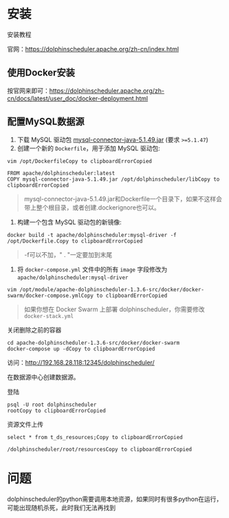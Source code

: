 # 安装

安装教程

官网：<https://dolphinscheduler.apache.org/zh-cn/index.html>

## 使用Docker安装

按官网来即可：<https://dolphinscheduler.apache.org/zh-cn/docs/latest/user_doc/docker-deployment.html>

## 配置MySQL数据源

1. 下载 MySQL 驱动包 [mysql-connector-java-5.1.49.jar](https://repo1.maven.org/maven2/mysql/mysql-connector-java/5.1.49/mysql-connector-java-5.1.49.jar) (要求 `>=5.1.47`)
2. 创建一个新的 `Dockerfile`，用于添加 MySQL 驱动包:

```
vim /opt/DockerfileCopy to clipboardErrorCopied
```

```
FROM apache/dolphinscheduler:latest
COPY mysql-connector-java-5.1.49.jar /opt/dolphinscheduler/libCopy to clipboardErrorCopied
```

> mysql-connector-java-5.1.49.jar和Dockerfile一个目录下，如果不这样会带上整个根目录，或者创建.dockerignore也可以。

1. 构建一个包含 MySQL 驱动包的新镜像:

```
docker build -t apache/dolphinscheduler:mysql-driver -f /opt/Dockerfile.Copy to clipboardErrorCopied
```

> -f可以不加，" . "一定要加到末尾

1. 将 `docker-compose.yml` 文件中的所有 `image` 字段修改为 `apache/dolphinscheduler:mysql-driver`

```
vim /opt/module/apache-dolphinscheduler-1.3.6-src/docker/docker-swarm/docker-compose.ymlCopy to clipboardErrorCopied
```

> 如果你想在 Docker Swarm 上部署 dolphinscheduler，你需要修改 `docker-stack.yml`

关闭删除之前的容器

```
cd apache-dolphinscheduler-1.3.6-src/docker/docker-swarm
docker-compose up -dCopy to clipboardErrorCopied
```

访问：<http://192.168.28.118:12345/dolphinscheduler/>

在数据源中心创建数据源。

登陆

```
psql -U root dolphinscheduler
rootCopy to clipboardErrorCopied
```

资源文件上传

```
select * from t_ds_resources;Copy to clipboardErrorCopied
```

```
/dolphinscheduler/root/resourcesCopy to clipboardErrorCopied
```

# 问题

dolphinscheduler的python需要调用本地资源，如果同时有很多python在运行，可能出现随机杀死，此时我们无法再找到